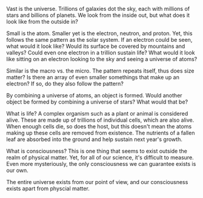 Vast is the universe. Trillions of galaxies dot the sky, each with millions of stars and billions of planets. 
We look from the inside out, but what does it look like from the outside in?

Small is the atom. Smaller yet is the electron, neutron, and proton. Yet, this follows the same pattern as the solar system. 
If an electron could be seen, what would it look like? Would its surface be covered by mountains and valleys? 
Could even one electron in a trillion sustain life? What would it look like sitting on an electron looking 
to the sky and seeing a universe of atoms? 

Similar is the macro vs. the micro. The pattern repeats itself, thus does size matter? Is there an array of even smaller
somethings that make up an electron? If so, do they also follow the pattern?

By combining a universe of atoms, an object is formed. Would another object be formed by combining a universe of stars?
What would that be? 

What is life? A complex organism such as a plant or animal is considered alive. These are made up of trillions 
of individual cells, which are also alive. When enough cells die, so does the host, but this doesn't mean the atoms
making up these cells are removed from existence. The nutrients of a fallen leaf are absorbed into the ground and help sustain next year's growth. 

What is consciousness? This is one thing that seems to exist outside the realm of physical matter. Yet, for all of our science, it's difficult to measure. Even more mysteriously, the only consciousness we can guarantee exists is our own.

The entire universe exists from our point of view, and our consciousness exists apart from physcial matter. 
